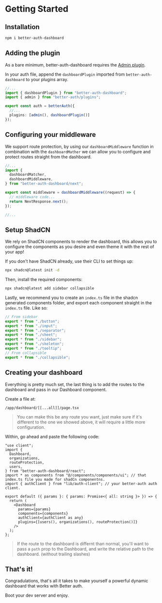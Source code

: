 # Getting Started

## Installation

```bash
npm i better-auth-dashboard
```

## Adding the plugin

As a bare minimum, better-auth-dashboard requires the [Admin plugin](https://www.better-auth.com/docs/plugins/admin).

In your auth file, append the `dashboardPlugin` imported from `better-auth-dashboard` to your plugins array.

```ts
//...
import { dashboardPlugin } from "better-auth-dashboard";
import { admin } from "better-auth/plugins";

export const auth = betterAuth({
  //...
  plugins: [admin(), dashboardPlugin()]
});
```

## Configuring your middleware

We support route protection, by using our `dashboardMiddleware` function in combination with the `dashboardMather` we can allow you to configure and protect routes straight from the dashboard.

```ts
//...
import {
  dashboardMatcher,
  dashboardMiddleware,
} from "better-auth-dashboard/next";

export const middleware = dashboardMiddleware((request) => {
  // middleware code...
  return NextResponse.next();
});

//...
```

## Setup ShadCN

We rely on ShadCN components to render the dashboard, this allows you to configure the components as you desire and even theme it with the rest of your app!

If you don't have ShadCN already, use their CLI to set things up:

```bash
npx shadcn@latest init -d
```

Then, install the required components:

```bash
npx shadcn@latest add sidebar collapsible
```

Lastly, we recommend you to create an `index.ts` file in the shadcn generated components folder, and export each component straight in the `index.ts` file.
Like so:

```ts
// From sidebar
export * from "./button";
export * from "./input";
export * from "./separator";
export * from "./sheet";
export * from "./sidebar";
export * from "./skeleton";
export * from "./tooltip";
// From collapsible
export * from "./collapsible";
```

## Creating your dashboard

Everything is pretty much set, the last thing is to add the routes to the dashboard and pass in our Dashboard component.

Create a file at:

```
/app/dashboard/[[...all]]/page.tsx
```

> You can make this be any route you want, just make sure if it's different to the one we showed above, it will require a little more configuration.

Within, go ahead and paste the following code:

```tsx
"use client";
import {
  Dashboard,
  organizations,
  routeProtection,
  users,
} from "better-auth-dashboard/react";
import * as components from "@/components/components/ui"; // that index.ts file you made for shadCn componentns.
import { authClient } from "lib/auth-client"; // your better-auth auth client.

export default ({ params }: { params: Promise<{ all: string }> }) => {
  return (
    <Dashboard
      params={params}
      components={components}
      authClient={authClient as any}
      plugins={[users(), organizations(), routeProtection()]}
    />
  );
};
```

> If the route to the dashboard is differnt than normal, you'll want to pass a `path` prop to the Dashboard, and write the relative path to the dashboard. (without trailing slashes)

## That's it!

Congradulations, that's all it takes to make yourself a powerful dynamic dashboard that works with Better auth.

Boot your dev server and enjoy.